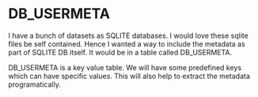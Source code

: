 # DB_USERMETA

I have a bunch of datasets as SQLITE databases. I would love these sqlite files be self contained. Hence I wanted a way to include the metadata as part of SQLITE DB itself. It would be in a table called DB_USERMETA.

DB_USERMETA is a key value table. We will have some predefined keys which can have specific values. This will also help to extract the metadata programatically. 
